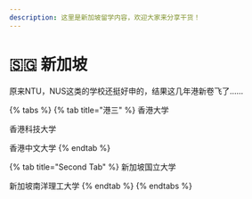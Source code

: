 ```yaml
---
description: 这里是新加坡留学内容，欢迎大家来分享干货！
---
```


# 🇸🇬 新加坡

原来NTU，NUS这类的学校还挺好申的，结果这几年港新卷飞了……

{% tabs %}
{% tab title="港三" %}
香港大学

香港科技大学

香港中文大学
{% endtab %}

{% tab title="Second Tab" %}
新加坡国立大学

新加坡南洋理工大学
{% endtab %}
{% endtabs %}

##
